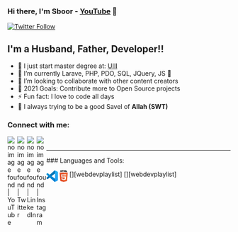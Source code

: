 ### Hi there, I'm Sboor - [YouTube][youtube] 👋

[![Twitter Follow](https://img.shields.io/twitter/follow/SaboorJanHamedi?color=1DA1F2&logo=twitter&style=for-the-badge)](https://twitter.com/SaboorJanHamedi)

## I'm a Husband, Father, Developer!!

- 🔭 I just start master degree at: [UIII][website]
- 🌱 I’m currently Larave, PHP, PDO, SQL, JQuery, JS  🤣
- 👯 I’m looking to collaborate with other content creators
- 🥅 2021 Goals: Contribute more to Open Source projects
- ⚡ Fun fact: I love to code all days
- 🤲 I always trying to be a good Savel of **Allah (SWT)**

### Connect with me:
[<img align="left" alt="no image found | YouTube"    width="22px" src="https://cdn.jsdelivr.net/npm/simple-icons@v3/icons/youtube.svg" />][youtube]
[<img align="left" alt="no image found | Twitter"    width="22px" src="https://cdn.jsdelivr.net/npm/simple-icons@v3/icons/twitter.svg" />][twitter]
[<img align="left" alt="no image found | LinkedIn"   width="22px" src="https://cdn.jsdelivr.net/npm/simple-icons@v3/icons/linkedin.svg" />][linkedin]
[<img align="left" alt="no image found | Instagram"  width="22px" src="https://cdn.jsdelivr.net/npm/simple-icons@v3/icons/instagram.svg" />][instagram]


<br />
<hr />
### Languages and Tools:

[<img align="left" alt="Visual Studio Code" width="26px" 
    src="https://raw.githubusercontent.com/github/explore/80688e429a7d4ef2fca1e82350fe8e3517d3494d/topics/visual-studio-code/visual-studio-code.png" />][webdevplaylist]
[<img align="left" alt="HTML5" width="26px" src="https://raw.githubusercontent.com/github/explore/80688e429a7d4ef2fca1e82350fe8e3517d3494d/topics/html/html.png" />][webdevplaylist]


[website]: https://uiii.ac.id/
[course]: http://vsCodeHero.com
[twitter]: https://twitter.com/SaboorJanHamedi
[youtube]: https://www.youtube.com/channel/UC3IpKT--89eZFoELNkXrghQ
[instagram]: https://www.instagram.com/hamedisaboor/
[linkedin]: https://www.linkedin.com/in/saboor-hamedi-51a167158/

